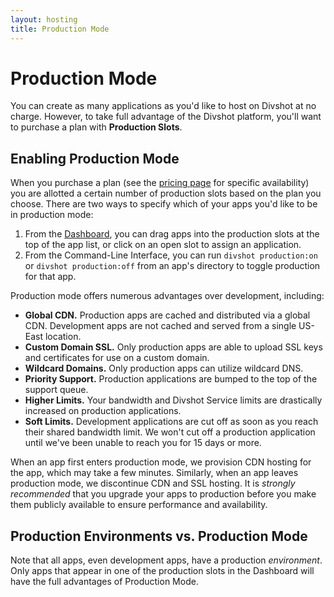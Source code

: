 ```yaml
---
layout: hosting
title: Production Mode
---
```


# Production Mode

<p class="lead">You can create as many applications as you'd like to host on
Divshot at no charge. However, to take full advantage of the Divshot platform,
you'll want to purchase a plan with <b>Production Slots</b>.</p>

## Enabling Production Mode

When you purchase a plan (see the [pricing page](http://www.divshot.com/pricing)
for specific availability) you are allotted a certain number of production slots
based on the plan you choose. There are two ways to specify which of your apps
you'd like to be in production mode:

1. From the [Dashboard](https://dashboard.divshot.com), you can drag apps into
   the production slots at the top of the app list, or click on an open slot
   to assign an application.
2. From the Command-Line Interface, you can run `divshot production:on` or
   `divshot production:off` from an app's directory to toggle production for
   that app.

Production mode offers numerous advantages over development, including:

* **Global CDN.** Production apps are cached and distributed via a global CDN.
  Development apps are not cached and served from a single US-East location.
* **Custom Domain SSL.** Only production apps are able to upload SSL
  keys and certificates for use on a custom domain.
* **Wildcard Domains.** Only production apps can utilize wildcard DNS.
* **Priority Support.** Production applications are bumped to the top of the
  support queue.
* **Higher Limits.** Your bandwidth and Divshot Service limits are drastically
  increased on production applications.
* **Soft Limits.** Development applications are cut off as soon as you reach
  their shared bandwidth limit. We won't cut off a production application until
  we've been unable to reach you for 15 days or more.

When an app first enters production mode, we provision CDN hosting for the
app, which may take a few minutes. Similarly, when an app leaves production
mode, we discontinue CDN and SSL hosting. It is *strongly recommended* that you
upgrade your apps to production before you make them publicly available to
ensure performance and availability.

## Production Environments vs. Production Mode

Note that all apps, even development apps, have a production *environment*. Only
apps that appear in one of the production slots in the Dashboard will have the
full advantages of Production Mode.